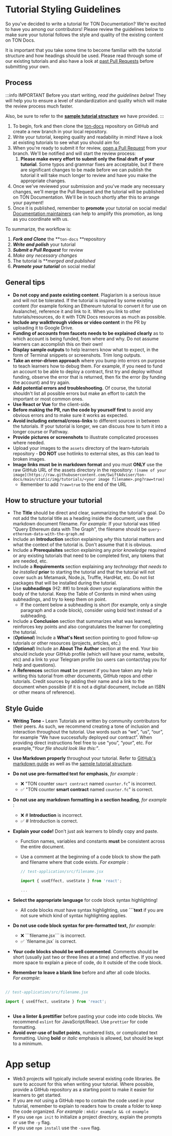 # Tutorial Styling Guidelines

So you've decided to write a tutorial for TON Documentation? We're excited to have you among our contributors! Please review the guidelines below to make sure your tutorial follows the style and quality of the existing content on TON Docs.

It is important that you take some time to become familiar with the tutorial structure and how headings should be used. Please read through some of our existing tutorials and also have a look at [past Pull Requests](https://github.com/SwiftAdviser/ton-docs/pulls?q=is%3Apr+is%3Aclosed) before submitting your own.

## Process

:::info IMPORTANT
Before you start writing, *read the guidelines below*! They will help you to ensure a level of standardization and quality which will make the review process much faster.

Also, be sure to refer to the [**sample tutorial structure**](/contribute/sample-tutorial) we have provided.
:::

1. To begin, fork and then clone the [ton-docs](https://github.com/SwiftAdviser/ton-docs/) repository on GitHub and create a new branch in your local repository.
2. Write your tutorial, keeping quality and readability in mind! Have a look at existing tutorials to see what you should aim for.
3. When you're ready to submit it for review, [open a Pull Request](https://docs.github.com/en/pull-requests/collaborating-with-pull-requests/proposing-changes-to-your-work-with-pull-requests/creating-a-pull-request) from your branch. We'll be notified and will start the review process:
    1. **Please make every effort to submit only the final draft of your tutorial**. Some typos and grammar fixes are acceptable, but if there are significant changes to be made before we can publish the tutorial it will take much longer to review and have you make the appropriate changes.
4. Once we've reviewed your submission and you've made any necessary changes, we'll merge the Pull Request and the tutorial will be published on TON Documentation. We'll be in touch shortly after this to arrange your payment!
5. Once it is published, remember to **promote** your tutorial on social media! [Documentation maintainers](/contribute/maintainers) can help to amplify this promotion, as long as you coordinate with us.

To summarize, the workflow is:  
1. ***Fork and Clone*** the **`ton-docs` **repository
2. ***Write and polish*** your tutorial
3. ***Submit a Pull Request*** for review
4. *Make any necessary changes* 
5. The tutorial is ***merged and published* 
6. ***Promote your tutorial*** on social media!

## General tips

- **Do not copy and paste existing content**. Plagiarism is a serious issue and will not be tolerated. If the tutorial is inspired by some existing content (for example forking an Ethereum tutorial to convert it for use on Avalanche), reference it and link to it. When you link to other tutorials/resources, do it with TON Docs resources as much as possible.
- **Include any walkthrough videos or video content** in the PR by uploading it to Google Drive.
- **Funding of accounts from faucets needs to be explained clearly** as to which account is being funded, from where and why. Do not assume learners can accomplish this on their own!
- **Display sample outputs** to help learners know what to expect, in the form of Terminal snippets or screenshots. Trim long outputs.
- **Take an error-driven approach** where you bump into errors on purpose to teach learners how to debug them. For example, if you need to fund an account to be able to deploy a contract, first try and deploy without funding, observe the error that is returned, then fix the error (by funding the account) and try again.
- **Add potential errors and troubleshooting.** Of course, the tutorial shouldn't list all possible errors but make an effort to catch the important or most common ones.
- **Use React or Vue** for the client-side.
- **Before making the PR, run the code by yourself first** to avoid any obvious errors and to make sure it works as expected.
- **Avoid including external/cross-links** to different sources in between the tutorials. If your tutorial is longer, we can discuss how to turn it into a longer course or Pathway.
- **Provide** **pictures or screenshots** to illustrate complicated processes where needed.
- Upload your images to the `assets` directory of the learn-tutorials repository - **DO NOT** use hotlinks to external sites, as this can lead to broken images.
- **Image links must** **be in markdown format** and you must **ONLY** use the raw GitHub URL of the assets directory in the repository: `![name of your image](https://raw.githubusercontent.com/SwiftAdviser/ton-docs/main/static/img/tutorials/<your image filename>.png?raw=true)`
    - Remember to add `?raw=true` to the end of the URL

## How to structure your tutorial

- The **Title** should be direct and clear, summarizing the tutorial's goal. Do not add the tutorial title as a heading inside the document, use the markdown document filename. *For example*:
  If your tutorial was titled "Query Ethereum data with The Graph", the filename should be `query-ethereum-data-with-the-graph.md`
- Include an **Introduction** section explaining *why* this tutorial matters and what the context of the tutorial is. Don't assume that it is obvious.
- Include a **Prerequisites** section explaining any *prior knowledge* required or any existing tutorials that need to be completed first, any tokens that are needed, etc.
- Include a **Requirements** section explaining any *technology that needs to be installed* **prior** to starting the tutorial and that the tutorial will not cover such as Metamask, Node.js, Truffle, HardHat, etc. Do not list packages that will be installed during the tutorial.
- Use **subheadings** (H2: ##) to break down your explanations within the body of the tutorial. Keep the Table of Contents in mind when using subheadings, and try to keep them on point.
    - If the content below a subheading is short (for example, only a single paragraph and a code block), consider using bold text instead of a subheading.
- Include a **Conclusion** section that summarizes what was learned, reinforces key points and also congratulates the learner for completing the tutorial.
- (***Optional***) Include a **What's Next** section pointing to good follow-up tutorials or other resources (projects, articles, etc.)
- (***Optional***) Include an **About The** **Author** section at the end. Your bio should include your GitHub profile (which will have your name, website, etc) and a link to your Telegram profile (so users can contact/tag you for help and questions).
- A **References** section **must** be present if you have taken any help in writing this tutorial from other documents, GitHub repos and other tutorials. Credit sources by adding their name and a link to the document when possible (if it is not a digital document, include an ISBN or other means of reference).

## Style Guide

- **Writing Tone -** Learn Tutorials are written by community contributors for their peers.
  As such, we recommend creating a tone of inclusion and interaction throughout the tutorial. Use words such as “we”, “us”, “our”, for example “We have successfully deployed our contract”. When providing direct instructions feel free to use “you”, “your”, etc. For example,*“*Your file should look like this:*”*.
- **Use Markdown properly** throughout your tutorial. Refer to [GitHub's markdown guide](https://guides.github.com/features/mastering-markdown/) as well as the [sample tutorial structure](/contribute/sample-tutorial).
- **Do not use pre-formatted text for emphasis**, *for example* :
    - ❌ "TON counter `smart contract` named `counter.fc`" is incorrect.
    - ✅ "TON counter **smart contract** named `counter.fc`" is correct.
- **Do not use any markdown formatting in a section heading**, *for example* :
    - ❌ # **Introduction** is incorrect.
    - ✅ # Introduction is correct.
- **Explain your code!** Don't just ask learners to blindly copy and paste.
    - Function names, variables and constants **must** be consistent across the entire document.
    - Use a comment at the beginning of a code block to show the path and filename where that code exists. *For example* :

        ```jsx
        // test-application/src/filename.jsx
        
        import { useEffect, useState } from 'react';
        
        ...
        ```

- **Select the appropriate language** for code block syntax highlighting!
    - All code blocks *must* have syntax highlighting, use **```text** if you are not sure which kind of syntax highlighting applies.
- **Do not use code block syntax for pre-formatted text,** *for example*:
    - ❌ \```filename.jsx\``` is incorrect.
    - ✅ \`filename.jsx\` is correct.
- **Your code blocks should be well commented**. Comments should be short (usually just two or three lines at a time) and effective. If you need more space to explain a piece of code, do it outside of the code block.
- **Remember to leave a blank line** before and after all code blocks.  
  *For example*:

```jsx  
  
// test-application/src/filename.jsx  
  
import { useEffect, useState } from 'react';
  
```  

  
- **Use a linter & prettifier** before pasting your code into code blocks. We recommend `eslint` for JavaScript/React. Use `prettier` for code formatting.
- **Avoid over-use of bullet points**, numbered lists, or complicated text formatting. Using **bold** or *italic* emphasis is allowed, but should be kept to a minimum.

# **App setup**

- Web3 projects will typically include several existing code libraries. Be sure to account for this when writing your tutorial. Where possible, provide a GitHub repository as a starting point to make it easier for learners to get started.
- If you are *not* using a GitHub repo to contain the code used in your tutorial, remember to explain to readers how to create a folder to keep the code organized. 
*For example* : `mkdir example && cd example`
- If you use `npm init` to initialize a project directory, explain the prompts or use the `-y` flag.
- If you use `npm install` use the `-save` flag.

